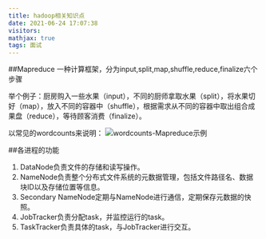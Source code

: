 ```yaml
---
title: hadoop相关知识点
date: 2021-06-24 17:07:38
visitors: 
mathjax: true
tags: 面试
---
```


##Mapreduce
一种计算框架，分为input,split,map,shuffle,reduce,finalize六个步骤

举个例子：厨房购入一些水果（input），不同的厨师拿取水果（split），将水果切好（map），放入不同的容器中（shuffle），根据需求从不同的容器中取出组合成果盘（reduce），等待顾客消费（finalize）。

以常见的wordcounts来说明：
![wordcounts-Mapreduce示例](https://tva1.sinaimg.cn/large/008i3skNgy1grtgzic9qhj31g90irq4n.jpg)

##各进程的功能
1. DataNode负责文件的存储和读写操作。
2. NameNode负责整个分布式文件系统的元数据管理，包括文件路径名、数据块ID以及存储位置等信息。
3. Secondary NameNode定期与NameNode进行通信，定期保存元数据的快照。
4. JobTracker负责分配task，并监控运行的task。
5. TaskTracker负责具体的task，与JobTracker进行交互。